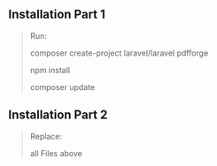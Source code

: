 ## Installation Part 1

> Run:
>
>composer create-project laravel/laravel pdfforge
>
>npm install
>
>composer update


## Installation Part 2

> Replace:
>
>all Files above
